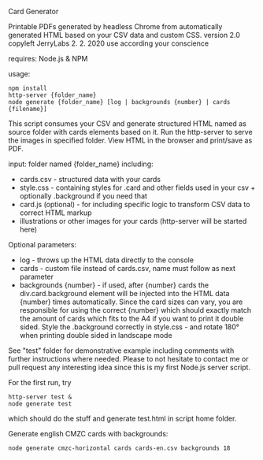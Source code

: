 Card Generator

Printable PDFs generated by headless Chrome from automatically generated HTML based on your CSV data and custom CSS.
version 2.0
copyleft JerryLabs 2. 2. 2020
use according your conscience

requires: Node.js & NPM

usage:

```
npm install
http-server {folder_name}
node generate {folder_name} [log | backgrounds {number} | cards {filename}]
```

This script consumes your CSV and generate structured HTML named as source folder with cards elements based on it. Run the http-server to serve the images in specified folder. View HTML in the browser and print/save as PDF.

input: folder named {folder_name} including:
* cards.csv - structured data with your cards
* style.css - containing styles for .card and other fields used in your csv + optionally .background if you need that
* card.js (optional) - for including specific logic to transform CSV data to correct HTML markup
* illustrations or other images for your cards (http-server will be started here)

Optional parameters:
* log - throws up the HTML data directly to the console
* cards - custom file instead of cards.csv, name must follow as next parameter
* backgrounds {number} - if used, after {number} cards the div.card.background element will be injected into the HTML data {number} times automatically. Since the card sizes can vary, you are responsible for using the correct {number} which should exactly match the amount of cards which fits to the A4 if you want to print it double sided. Style the .background correctly in style.css - and rotate 180° when printing double sided in landscape mode

See "test" folder for demonstrative example including comments with further instructions where needed. Please to not hesitate to contact me or pull request any interesting idea since this is my first Node.js server script.

For the first run, try

```
http-server test &
node generate test
```

which should do the stuff and generate test.html in script home folder.

Generate english CMZC cards with backgrounds:

```
node generate cmzc-horizontal cards cards-en.csv backgrounds 18
```
